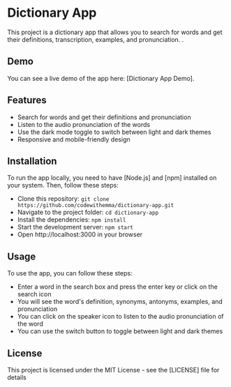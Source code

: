 # Dictionary App

This project is a dictionary app that allows you to search for words and get their definitions, transcription, examples, and pronunciation. .

## Demo

You can see a live demo of the app here: [Dictionary App Demo].

## Features

- Search for words and get their definitions and pronunciation
- Listen to the audio pronunciation of the words
- Use the dark mode toggle to switch between light and dark themes
- Responsive and mobile-friendly design

## Installation

To run the app locally, you need to have [Node.js] and [npm] installed on your system. Then, follow these steps:

- Clone this repository: `git clone https://github.com/codewithemma/dictionary-app.git`
- Navigate to the project folder: `cd dictionary-app`
- Install the dependencies: `npm install`
- Start the development server: `npm start`
- Open http://localhost:3000 in your browser

## Usage

To use the app, you can follow these steps:

- Enter a word in the search box and press the enter key or click on the search icon
- You will see the word's definition, synonyms, antonyms, examples, and pronunciation
- You can click on the speaker icon to listen to the audio pronunciation of the word
- You can use the switch button to toggle between light and dark themes

## License

This project is licensed under the MIT License - see the [LICENSE] file for details
